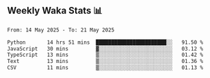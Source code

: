 ## Weekly Waka Stats 📊
<!--START_SECTION:waka-->

```txt
From: 14 May 2025 - To: 21 May 2025

Python       14 hrs 51 mins  ███████████████████████░░   91.50 %
JavaScript   30 mins         ▓░░░░░░░░░░░░░░░░░░░░░░░░   03.12 %
TypeScript   13 mins         ▒░░░░░░░░░░░░░░░░░░░░░░░░   01.42 %
Text         13 mins         ▒░░░░░░░░░░░░░░░░░░░░░░░░   01.36 %
CSV          11 mins         ▒░░░░░░░░░░░░░░░░░░░░░░░░   01.13 %
```

<!--END_SECTION:waka-->

<!--

Here are some ideas to get you started:

- 🔭 I’m currently working on (way to add branches committed on)
- 🌱 I’m currently learning Web Frameworks and Machine Learning! (Lisp, JS (react & angular), Python, and __)
- 💬 Ask me about ...
- 📫 How to reach me: 
- 😄 Pronouns: He/Him/His
- ⚡ Fun fact: ...

that-recsys-lab
-->
